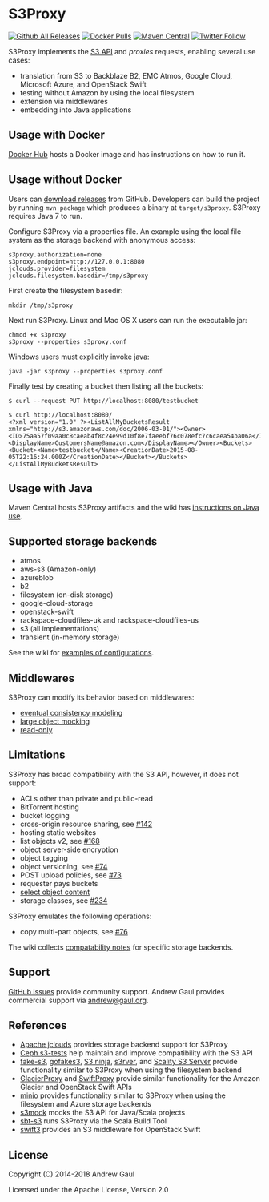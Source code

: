S3Proxy
=======

[![Github All Releases](https://img.shields.io/github/downloads/gaul/s3proxy/total.svg)](https://github.com/gaul/s3proxy/releases/)
[![Docker Pulls](https://img.shields.io/docker/pulls/andrewgaul/s3proxy.svg)](https://hub.docker.com/r/andrewgaul/s3proxy/)
[![Maven Central](https://img.shields.io/maven-central/v/org.gaul/s3proxy.svg)](https://search.maven.org/#search%7Cga%7C1%7Ca%3A%22s3proxy%22)
[![Twitter Follow](https://img.shields.io/twitter/follow/S3Proxy.svg?style=social&label=Follow)](https://twitter.com/S3Proxy)

S3Proxy implements the
[S3 API](https://en.wikipedia.org/wiki/Amazon_S3#S3_API_and_competing_services)
and *proxies* requests, enabling several use cases:

* translation from S3 to Backblaze B2, EMC Atmos, Google Cloud, Microsoft Azure, and OpenStack Swift
* testing without Amazon by using the local filesystem
* extension via middlewares
* embedding into Java applications

Usage with Docker
-----------------
[Docker Hub](https://hub.docker.com/r/andrewgaul/s3proxy/) hosts a Docker image
and has instructions on how to run it.

Usage without Docker
--------------------
Users can [download releases](https://github.com/gaul/s3proxy/releases)
from GitHub.  Developers can build the project by running `mvn package` which
produces a binary at `target/s3proxy`.  S3Proxy requires Java 7 to run.

Configure S3Proxy via a properties file.  An example using the local
file system as the storage backend with anonymous access:

```
s3proxy.authorization=none
s3proxy.endpoint=http://127.0.0.1:8080
jclouds.provider=filesystem
jclouds.filesystem.basedir=/tmp/s3proxy
```

First create the filesystem basedir:

```
mkdir /tmp/s3proxy
```

Next run S3Proxy.  Linux and Mac OS X users can run the executable jar:

```
chmod +x s3proxy
s3proxy --properties s3proxy.conf
```

Windows users must explicitly invoke java:

```
java -jar s3proxy --properties s3proxy.conf
```

Finally test by creating a bucket then listing all the buckets:

```
$ curl --request PUT http://localhost:8080/testbucket

$ curl http://localhost:8080/
<?xml version="1.0" ?><ListAllMyBucketsResult xmlns="http://s3.amazonaws.com/doc/2006-03-01/"><Owner><ID>75aa57f09aa0c8caeab4f8c24e99d10f8e7faeebf76c078efc7c6caea54ba06a</ID><DisplayName>CustomersName@amazon.com</DisplayName></Owner><Buckets><Bucket><Name>testbucket</Name><CreationDate>2015-08-05T22:16:24.000Z</CreationDate></Bucket></Buckets></ListAllMyBucketsResult>
```

Usage with Java
---------------

Maven Central hosts S3Proxy artifacts and the wiki has
[instructions on Java use](https://github.com/gaul/s3proxy/wiki/Using-S3Proxy-in-Java-projects).

Supported storage backends
--------------------------

* atmos
* aws-s3 (Amazon-only)
* azureblob
* b2
* filesystem (on-disk storage)
* google-cloud-storage
* openstack-swift
* rackspace-cloudfiles-uk and rackspace-cloudfiles-us
* s3 (all implementations)
* transient (in-memory storage)

See the wiki for [examples of configurations](https://github.com/gaul/s3proxy/wiki/Storage-backend-examples).

Middlewares
-----------

S3Proxy can modify its behavior based on middlewares:

* [eventual consistency modeling](https://github.com/gaul/s3proxy/wiki/Middleware---eventual-consistency)
* [large object mocking](https://github.com/gaul/s3proxy/wiki/Middleware-large-object-mocking)
* [read-only](https://github.com/gaul/s3proxy/wiki/Middleware-read-only)

Limitations
-----------

S3Proxy has broad compatibility with the S3 API, however, it does not support:

* ACLs other than private and public-read
* BitTorrent hosting
* bucket logging
* cross-origin resource sharing, see [#142](https://github.com/gaul/s3proxy/issues/142)
* hosting static websites
* list objects v2, see [#168](https://github.com/gaul/s3proxy/issues/168)
* object server-side encryption
* object tagging
* object versioning, see [#74](https://github.com/gaul/s3proxy/issues/74)
* POST upload policies, see [#73](https://github.com/gaul/s3proxy/issues/73)
* requester pays buckets
* [select object content](https://docs.aws.amazon.com/AmazonS3/latest/API/RESTObjectSELECTContent.html)
* storage classes, see [#234](https://github.com/gaul/s3proxy/issues/234)

S3Proxy emulates the following operations:

* copy multi-part objects, see [#76](https://github.com/gaul/s3proxy/issues/76)

The wiki collects
[compatability notes](https://github.com/gaul/s3proxy/wiki/Storage-backend-compatibility)
for specific storage backends.

Support
-------

[GitHub issues](https://github.com/gaul/s3proxy/issues) provide community
support.  Andrew Gaul provides commercial support via <andrew@gaul.org>.

References
----------

* [Apache jclouds](http://jclouds.apache.org/) provides storage backend support for S3Proxy
* [Ceph s3-tests](https://github.com/ceph/s3-tests) help maintain and improve compatibility with the S3 API
* [fake-s3](https://github.com/jubos/fake-s3), [gofakes3](https://github.com/johannesboyne/gofakes3), [S3 ninja](https://github.com/scireum/s3ninja), [s3rver](https://github.com/jamhall/s3rver), and [Scality S3 Server](https://s3.scality.com/) provide functionality similar to S3Proxy when using the filesystem backend
* [GlacierProxy](https://github.com/bouncestorage/glacier-proxy) and [SwiftProxy](https://github.com/bouncestorage/swiftproxy) provide similar functionality for the Amazon Glacier and OpenStack Swift APIs
* [minio](https://github.com/minio/minio) provides functionality similar to S3Proxy when using the filesystem and Azure storage backends
* [s3mock](https://github.com/findify/s3mock) mocks the S3 API for Java/Scala projects
* [sbt-s3](https://github.com/localytics/sbt-s3) runs S3Proxy via the Scala Build Tool
* [swift3](https://github.com/openstack/swift3) provides an S3 middleware for OpenStack Swift

License
-------
Copyright (C) 2014-2018 Andrew Gaul

Licensed under the Apache License, Version 2.0
